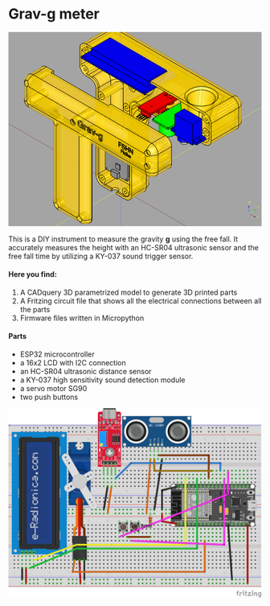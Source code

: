 # Grav-g meter

![screenshot](figs/logo.png)

This is a DIY instrument to measure the gravity **g** using the free fall. It accurately measures the height   with an HC-SR04 ultrasonic sensor and the free fall time by utilizing a KY-037 sound trigger sensor. 

#### Here you find:

1. A CADquery 3D parametrized model to generate 3D printed parts
2. A Fritzing circuit file that shows all the electrical connections between all the parts
3. Firmware files written in Micropython

#### Parts

* ESP32 microcontroller 
* a 16x2 LCD with I2C connection 
* an HC-SR04 ultrasonic distance sensor
* a KY-037 high sensitivity sound detection module
* a servo motor SG90
* two push buttons


![fritzing](figs/skema_bb.png)
